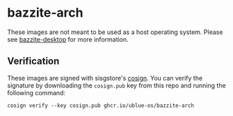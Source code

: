 # bazzite-arch
These images are not meant to be used as a host operating system. Please see [bazzite-desktop](https://github.com/ublue-os/bazzite/) for more information.

## Verification

These images are signed with sisgstore's [cosign](https://docs.sigstore.dev/cosign/overview/). You can verify the signature by downloading the `cosign.pub` key from this repo and running the following command:

    cosign verify --key cosign.pub ghcr.io/ublue-os/bazzite-arch
